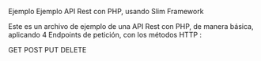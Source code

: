 Ejemplo Ejemplo API Rest con PHP, usando Slim Framework

Este es un archivo de ejemplo de una API Rest con PHP, de manera básica, aplicando 4 Endpoints de petición, con los métodos HTTP :

GET
POST
PUT
DELETE

